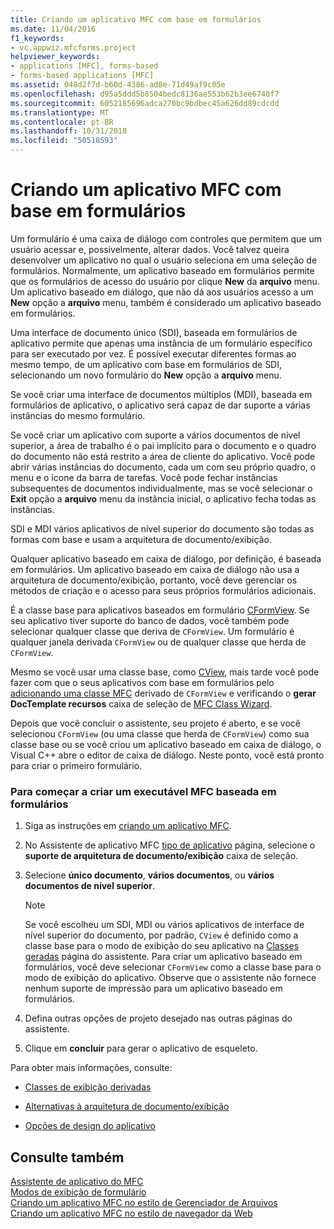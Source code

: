 ```yaml
---
title: Criando um aplicativo MFC com base em formulários
ms.date: 11/04/2016
f1_keywords:
- vc.appwiz.mfcforms.project
helpviewer_keywords:
- applications [MFC], forms-based
- forms-based applications [MFC]
ms.assetid: 048d2f7d-b60d-4386-ad8e-71d49af9c05e
ms.openlocfilehash: d95a5ddd5b8504bedc8136ae553b62b3ee6740f7
ms.sourcegitcommit: 6052185696adca270bc9bdbec45a626dd89cdcdd
ms.translationtype: MT
ms.contentlocale: pt-BR
ms.lasthandoff: 10/31/2018
ms.locfileid: "50518593"
---
```

# <a name="creating-a-forms-based-mfc-application"></a>Criando um aplicativo MFC com base em formulários

Um formulário é uma caixa de diálogo com controles que permitem que um usuário acessar e, possivelmente, alterar dados. Você talvez queira desenvolver um aplicativo no qual o usuário seleciona em uma seleção de formulários. Normalmente, um aplicativo baseado em formulários permite que os formulários de acesso do usuário por clique **New** da **arquivo** menu. Um aplicativo baseado em diálogo, que não dá aos usuários acesso a um **New** opção a **arquivo** menu, também é considerado um aplicativo baseado em formulários.

Uma interface de documento único (SDI), baseada em formulários de aplicativo permite que apenas uma instância de um formulário específico para ser executado por vez. É possível executar diferentes formas ao mesmo tempo, de um aplicativo com base em formulários de SDI, selecionando um novo formulário do **New** opção a **arquivo** menu.

Se você criar uma interface de documentos múltiplos (MDI), baseada em formulários de aplicativo, o aplicativo será capaz de dar suporte a várias instâncias do mesmo formulário.

Se você criar um aplicativo com suporte a vários documentos de nível superior, a área de trabalho é o pai implícito para o documento e o quadro do documento não está restrito a área de cliente do aplicativo. Você pode abrir várias instâncias do documento, cada um com seu próprio quadro, o menu e o ícone da barra de tarefas. Você pode fechar instâncias subsequentes de documentos individualmente, mas se você selecionar o **Exit** opção a **arquivo** menu da instância inicial, o aplicativo fecha todas as instâncias.

SDI e MDI vários aplicativos de nível superior do documento são todas as formas com base e usam a arquitetura de documento/exibição.

Qualquer aplicativo baseado em caixa de diálogo, por definição, é baseada em formulários. Um aplicativo baseado em caixa de diálogo não usa a arquitetura de documento/exibição, portanto, você deve gerenciar os métodos de criação e o acesso para seus próprios formulários adicionais.

É a classe base para aplicativos baseados em formulário [CFormView](../../mfc/reference/cformview-class.md). Se seu aplicativo tiver suporte do banco de dados, você também pode selecionar qualquer classe que deriva de `CFormView`. Um formulário é qualquer janela derivada `CFormView` ou de qualquer classe que herda de `CFormView`.

Mesmo se você usar uma classe base, como [CView](../../mfc/reference/cview-class.md), mais tarde você pode fazer com que o seus aplicativos com base em formulários pelo [adicionando uma classe MFC](../../mfc/reference/adding-an-mfc-class.md) derivado de `CFormView` e verificando o **gerar DocTemplate recursos** caixa de seleção de [MFC Class Wizard](../../mfc/reference/document-template-strings-mfc-add-class-wizard.md).

Depois que você concluir o assistente, seu projeto é aberto, e se você selecionou `CFormView` (ou uma classe que herda de `CFormView`) como sua classe base ou se você criou um aplicativo baseado em caixa de diálogo, o Visual C++ abre o editor de caixa de diálogo. Neste ponto, você está pronto para criar o primeiro formulário.

### <a name="to-begin-creating-a-forms-based-mfc-executable"></a>Para começar a criar um executável MFC baseada em formulários

1. Siga as instruções em [criando um aplicativo MFC](../../mfc/reference/creating-an-mfc-application.md).

1. No Assistente de aplicativo MFC [tipo de aplicativo](../../mfc/reference/application-type-mfc-application-wizard.md) página, selecione o **suporte de arquitetura de documento/exibição** caixa de seleção.

1. Selecione **único documento**, **vários documentos**, ou **vários documentos de nível superior**.

    > [!NOTE]
    >  Se você escolheu um SDI, MDI ou vários aplicativos de interface de nível superior do documento, por padrão, `CView` é definido como a classe base para o modo de exibição do seu aplicativo na [Classes geradas](../../mfc/reference/generated-classes-mfc-application-wizard.md) página do assistente. Para criar um aplicativo baseado em formulários, você deve selecionar `CFormView` como a classe base para o modo de exibição do aplicativo. Observe que o assistente não fornece nenhum suporte de impressão para um aplicativo baseado em formulários.

1. Defina outras opções de projeto desejado nas outras páginas do assistente.

1. Clique em **concluir** para gerar o aplicativo de esqueleto.

Para obter mais informações, consulte:

- [Classes de exibição derivadas](../../mfc/derived-view-classes-available-in-mfc.md)

- [Alternativas à arquitetura de documento/exibição](../../mfc/alternatives-to-the-document-view-architecture.md)

- [Opções de design do aplicativo](../../mfc/application-design-choices.md)

## <a name="see-also"></a>Consulte também

[Assistente de aplicativo do MFC](../../mfc/reference/mfc-application-wizard.md)<br/>
[Modos de exibição de formulário](../../mfc/form-views-mfc.md)<br/>
[Criando um aplicativo MFC no estilo de Gerenciador de Arquivos](../../mfc/reference/creating-a-file-explorer-style-mfc-application.md)<br/>
[Criando um aplicativo MFC no estilo de navegador da Web](../../mfc/reference/creating-a-web-browser-style-mfc-application.md)

